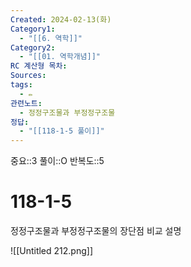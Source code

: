 ```yaml
---
Created: 2024-02-13(화)
Category1:
  - "[[6. 역학]]"
Category2:
  - "[[01. 역학개념]]"
RC 계산형 목차: 
Sources: 
tags:
  - ✏️
관련노트:
  - 정정구조물과 부정정구조물
정답:
  - "[[118-1-5 풀이]]"
---
```

중요::3
풀이::O
반복도::5
#  118-1-5


정정구조물과 부정정구조물의 장단점 비교 설명

![[Untitled 212.png]]